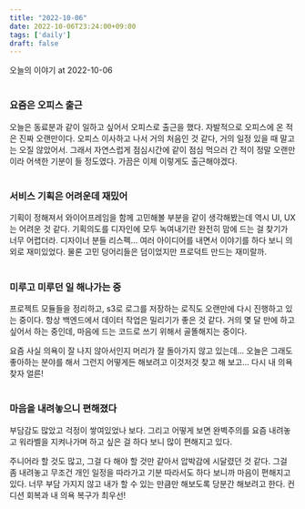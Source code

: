 ```yaml
---
title: "2022-10-06"
date: 2022-10-06T23:24:00+09:00
tags: ['daily']
draft: false
---
```

오늘의 이야기 at 2022-10-06
<!--more--> 

#
### 요즘은 오피스 출근
오늘은 동료분과 같이 일하고 싶어서 오피스로 출근을 했다. 
자발적으로 오피스에 온 적은 진짜 오랜만이다. 
오피스 이사하고 나서 거의 처음인 것 같다, 거의 일정 있을 때 말고는 오질 않았어서.
그래서 자연스럽게 점심시간에 같이 점심 먹으러 간 적이 정말 오랜만이라 어색한 기분이 들 정도였다. 
가끔은 이제 이렇게도 출근해야겠다.


#
### 서비스 기획은 어려운데 재밌어
기획이 정해져서 와이어프레임을 함께 고민해볼 부분을 같이 생각해봤는데 역시 UI, UX는 어려운 것 같다. 
기획의도를 디자인에 모두 녹여내기란 완전히 맘에 드는 걸 찾기가 너무 어렵더라. 
디자이너 분들 리스펙... 
여러 아이디어를 내면서 이야기를 하다 보니 의외로 재미있었다. 
물론 고민 덩어리들은 덤이었지만 프로덕트 만드는 재미랄까.


#
### 미루고 미루던 일 해나가는 중
프로젝트 모듈들을 정리하고, s3로 로그를 저장하는 로직도 오랜만에 다시 진행하고 있는 중이다. 
항상 백엔드에서 데이터 작업은 밀리기가 좋은 것 같다. 
거의 몇 달 만에 하고 싶어서 하는 중인데, 마음에 드는 코드로 쓰기 위해서 골똘해지는 중이다.

요즘 사실 의욕이 잘 나지 않아서인지 머리가 잘 돌아가지 않고 있는데... 
오늘은 그래도 좋아하는 분야를 해서 그런지 어떻게든 해보려고 이것저것 찾고 해 보고... 
다시 내 의욕 찾자 얼른!


#
### 마음을 내려놓으니 편해졌다
부담감도 많았고 걱정이 쌓여있었나 보다. 
그리고 어떻게 보면 완벽주의를 요즘 내려놓고 워라벨을 지켜나가며 하고 싶은 걸 하다 보니 많이 편해지고 있다.

주니어라 할 것도 많고, 그걸 다 해야 할 것만 같아서 압박감에 시달렸던 것 같다. 
그걸 좀 내려놓고 무조건 개인 일정을 따라가고 기분 따라서도 하다 보니까 마음이 편해지고 있다. 
너무 부담 가지지 않고 내가 할 수 있는 만큼만 해보도록 당분간 해보려고 한다. 
컨디션 회복과 내 의욕 복구가 최우선!


